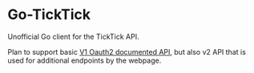 # Go-TickTick

Unofficial Go client for the TickTick API.

Plan to support basic [V1 Oauth2 documented API](https://developer.ticktick.com/docs#/openapi), but also v2 API that is used for additional endpoints by the webpage.

